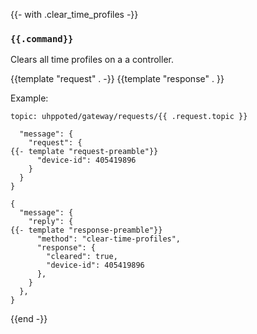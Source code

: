 {{- with .clear_time_profiles -}}
### `{{.command}}`

Clears all time profiles on a a controller.

{{template "request"  . -}}
{{template "response" . }}

Example:
```
topic: uhppoted/gateway/requests/{{ .request.topic }}

  "message": {
    "request": {
{{- template "request-preamble"}}
      "device-id": 405419896
    }
  }
}

{
  "message": {
    "reply": {
{{- template "response-preamble"}}
      "method": "clear-time-profiles",
      "response": {
        "cleared": true,
        "device-id": 405419896
      },
    }
  },
}
```
{{end -}}
